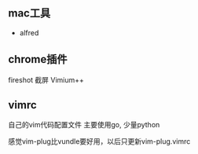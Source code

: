 ## mac工具
* alfred

## chrome插件
fireshot 截屏
Vimium++


## vimrc

自己的vim代码配置文件
主要使用go, 少量python

感觉vim-plug比vundle要好用，以后只更新vim-plug.vimrc


